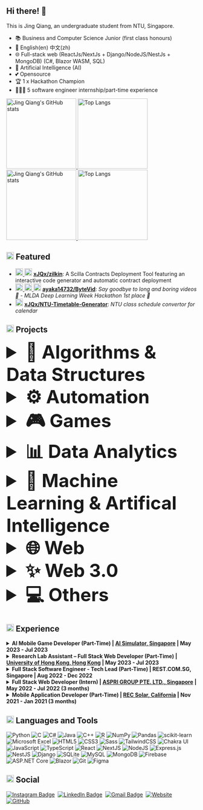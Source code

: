 ## Hi there! 👋

This is Jing Qiang, an undergraduate student from NTU, Singapore.
- 📚 Business and Computer Science Junior (first class honours)
- 💬 English(en) 中文(zh)
- 🌐 Full-stack web (ReactJs/NextJs + Django/NodeJS/NestJs + MongoDB) (C#, Blazor WASM, SQL)
- 🤖 Artificial Intelligence (AI)
- 💕 Opensource
- 🏆 1 x Hackathon Champion
- 👨🏻‍💻 5 software engineer internship/part-time experience


[<img src="https://github-readme-stats.vercel.app/api?username=xJQx&count_private=true&theme=rose_pine&show_icons=true&include_all_commits=true&role=OWNER,ORGANIZATION_MEMBER,COLLABORATOR" alt="Jing Qiang's GitHub stats" height="185px" /> <img src="https://github-readme-stats-one-bice.vercel.app/api/top-langs/?username=xJQx&layout=compact&langs_count=8&theme=rose_pine&role=OWNER,COLLABORATOR&hide=jupyter%20notebook" alt="Top Langs" height="185px" />](https://github.com/xJQx#gh-dark-mode-only)
[<img src="https://github-readme-stats.vercel.app/api?username=xJQx&count_private=true&show_icons=true&include_all_commits=true&role=OWNER,ORGANIZATION_MEMBER,COLLABORATOR" alt="Jing Qiang's GitHub stats" height="185px" /> <img src="https://github-readme-stats-one-bice.vercel.app/api/top-langs/?username=xJQx&layout=compact&langs_count=8&role=OWNER,COLLABORATOR&hide=jupyter%20notebook" alt="Top Langs" height="185px" />](https://github.com/xJQx#gh-light-mode-only)


## <img src="https://user-images.githubusercontent.com/59118459/169727506-bdad0074-da23-4b4e-9f5e-9b11ab9521db.gif" alt="star3" width="20px"/> Featured

- <a href='https://github.com/xJQx' title='xJQx'> <img src='https://avatars.githubusercontent.com/u/47933193?v=4' height='20' width='20'/></a><a href='https://github.com/ztjhz' title='ztjhz'> <img src='https://avatars.githubusercontent.com/u/59118459?v=4' height='20' width='20'/></a> [**xJQx/zilkin**](https://github.com/xJQx/zilkin): A Scilla Contracts Deployment Tool featuring an interactive code generator and automatic contract deployment
- <a href='https://github.com/xJQx' title='xJQx'> <img src='https://avatars.githubusercontent.com/u/47933193?v=4' height='20' width='20'/></a><a href='https://github.com/ztjhz' title='ztjhz'> <img src='https://avatars.githubusercontent.com/u/59118459?v=4' height='20' width='20'/></a><a href='https://github.com/ayaka14732' title='ayaka14732'> <img src='https://avatars.githubusercontent.com/u/68557794?v=4' height='20' width='20'/></a>  [**ayaka14732/ByteVid**](https://github.com/ayaka14732/ByteVid): _Say goodbye to long and boring videos 👋 - MLDA Deep Learning Week Hackathon 1st place 🥇_
- <a href='https://github.com/xJQx' title='xJQx'> <img src='https://avatars.githubusercontent.com/u/47933193?v=4' height='20' width='20'/></a> [**xJQx/NTU-Timetable-Generator**](https://github.com/xJQx/NTU-Timetable-Generator): _NTU class schedule convertor for calendar_


## <img src="https://user-images.githubusercontent.com/59118459/169634505-a0855753-58ab-4367-96a7-4976041e21f6.gif" alt="nkoRave" width="20px" height="20px"/> Projects

<details>
  <summary style="font-size: 3rem; font-weight: bold">🧠 Algorithms & Data Structures </summary>
 <ul>
  <li><a href="https://github.com/xJQx/PathFinding-Visualizer" alt="pathfinding">xJQx/PathFinding-Visualizer</a>: Visualize pathfinding algorithms in the web</li>
  <li><a href="https://github.com/xJQx/Sorting-Visualizer" alt="sorting">xJQx/Sorting-Visualizer</a>: Visualize sorting algorithms in the web</li>
 </ul>
</details>

<details>
  <summary style="font-size: 3rem; font-weight: bold">⚙️ Automation</summary>
 <ul>
  <li><a href="https://github.com/xJQx/zilkin" alt="zilkin">xJQx/ZilKin</a>: A Scilla Contracts Deployment Tool featuring an interactive code generator and automatic contract deployment</li>
  <li><a href="https://github.com/xJQx/NTU-Timetable-Generator" alt="class_schedule">xJQx/NTU-Timetable-Generator</a>: NTU class schedule convertor for calendar</li>
 </ul>
</details>

<details>
  <summary style="font-size: 3rem; font-weight: bold">🎮 Games</summary>
 <ul>
  <li><a href="https://github.com/xJQx/JavaScript/tree/main/TicTacToe" alt="tictactoe">xJQx/JavaScript/TicTacToe</a>: A tic-tac-toe game in the browser</li>
  <li><a href="https://github.com/xJQx/JavaScript/tree/main/Snake_Game" alt="snake_game">xJQx/JavaScript/Snake_Game</a>: A snake game in the browser</li>
 </ul>
</details>

<details>
  <summary style="font-size: 3rem; font-weight: bold">📊 Data Analytics </summary>
 <ul>
  <li><a href="https://github.com/xJQx/Cyclistic-Riders-Analysis" alt="food_forecast">xJQx/Cyclistic-Riders-Analysis</a>: Data-driven recommendations for a new marketing strategy to convert causal rental bike riders to members (Google Data Analytics Professional Certificate)</li>
 </ul>
</details>

<details>
  <summary style="font-size: 3rem; font-weight: bold">🤖 Machine Learning & Artifical Intelligence</summary>
 <ul>
  <li><a href="https://github.com/ayaka14732/ByteVid" alt="byte_vid">ayaka14732/ByteVid</a>: Say goodbye to long and boring videos 👋 - MLDA Deep Learning Week Hackathon 1st place 🥇</li>
  <li><a href="https://github.com/xJQx/bc2407-linkedin" alt="IntelliLink">xJQx/IntelliLink</a>: A Machine Learning Approach to Enhance User Experience and Engagement on LinkedIn</li>
  <li><a href="https://github.com/xJQx/bc2406-project" alt="heart_detect">xJQx/HeartDetect</a>: Machine Learning Models For Early Intervention Of Heart Disease, implemented in 2 stages</li>
  <li><a href="https://github.com/ztjhz/food-stock-demand-forecast" alt="food_forecast">ztjhz/food-stock-demand-forecast</a>: Time Series Forecasting to predict future food demand, optimise food inventory and reduce food wastage</li>
  <li><a href="https://github.com/ztjhz/SC1015-Project" alt="AniFame">ztjhz/AniFame</a>: Predict the success of an anime using regression and classification models</li>
 </ul>
</details>

<details>
  <summary style="font-size: 3rem; font-weight: bold">🌐 Web</summary>
 <dl>
      <dt>Full Stack</dt>
      <dd><li><a href="https://github.com/xJQx/talk-a-tive" alt="talk-a-tive">xJQx/talk-a-tive</a>: Full-Stack Chatting App with MERN stack and Socket.io</li></dd>
      <dd><li><a href="https://github.com/xJQx/crypto-tracker" alt="crypto-tracker">xJQx/crypto-tracker</a>: Track Cryptocurrency prices</li></dd>
      <dt>Front end</dt>
      <dd><li><a href="https://github.com/xJQx/portfolio-website-public" alt="portfolio">xJQx/portfolio-website</a>: Personal portfolio website</li></dd>
      <dd><li><a href="https://github.com/xJQx/JavaScript-Projects" alt="javascript-projects">xJQx/JavaScript-Projects</a>: Collection of javascript projects developed by me</li></dd>
      <dd><li><a href="https://github.com/xJQx/PathFinding-Visualizer" alt="pathfinding">xJQx/PathFinding-Visualizer</a>: Visualize pathfinding algorithms in the web</li></dd>
      <dd><li><a href="https://github.com/xJQx/Sorting-Visualizer" alt="sorting">xJQx/Sorting-Visualizer</a>: Visualize sorting algorithms in the web</li></dd>
      <dt>Back end</dt>
      <dd><li><a href="https://github.com/xJQx/django-social-media-server" alt="django-social-media-server">xJQx/django-social-media-server</a>: A social media server</li></dd>
      <dd><li><a href="https://github.com/xJQx/django-mail-server" alt="django-mail-server">xJQx/django-mail-server</a>: An mail server</li></dd>
      <dd><li><a href="https://github.com/xJQx/django-ecommerce-server" alt="django-ecommerce-server">xJQx/django-ecommerce-server</a>: An ecommerce server</li></dd>
      <dd><li><a href="https://github.com/xJQx/django-wiki-server" alt="django-wiki-server">xJQx/django-wiki-server</a>: An wiki server</li></dd>
</dl>
</details>

<details>
  <summary style="font-size: 3rem; font-weight: bold">✨ Web 3.0</summary>
 <ul>
      <li><a href="https://github.com/xJQx/zilkin" alt="zilkin">xJQx/ZilKin</a>: A Scilla Contracts Deployment Tool featuring an interactive code generator and automatic contract deployment</li>
</ul>
</details>

<details>
  <summary style="font-size: 3rem; font-weight: bold">💻 Others</summary>
 <ul>
      <li><a href="https://github.com/xJQx/sc2002-fypms" alt="FYPMS">xJQx/FYPMS</a>: A Java-based application for managing final year projects (FYP) for students in tertiary institutions</li>
</ul>
</details>

## <img src="https://user-images.githubusercontent.com/59118459/169634429-3f826467-8740-42d8-ab8b-1857cd405fd9.gif" alt="BugcatWork" width="20px" height="20px"/> Experience

<details>
  <summary><b>AI Mobile Game Developer (Part-Time) | <a href="https://ai-simulator.com/" target="_blank">AI Simulator, Singapore</a> | May 2023 - Jul 2023 </b></summary>
  <dl>
   <br/>
   
      📚 𝗧𝗲𝗰𝗵 𝗦𝘁𝗮𝗰𝗸:
      - React Native, TypeScript, Three.js
  </dl>
</details>

<details>
  <summary><b>Research Lab Assistant – Full Stack Web Developer (Part-Time) | <a href="https://www.hku.hk/" target="_blank">University of Hong Kong, Hong Kong</a> | May 2023 - Jul 2023 </b></summary>
  <dl>
   <br/>
   
      📚 𝗧𝗲𝗰𝗵 𝗦𝘁𝗮𝗰𝗸:
      - NextJs, TypeScript, Flask
  </dl>
</details>

<details>
  <summary><b>Full Stack Software Engineer - Tech Lead (Part-Time) | REST.COM.SG, Singapore | Aug 2022 - Dec 2022 </b></summary>
  <dl>
   <br/>
   
      📚 𝗧𝗲𝗰𝗵 𝗦𝘁𝗮𝗰𝗸:
      - NextJs, NestJs, MySQL, TypeScript
      - Figma, StoryBook, ChakraUI
      - Github Actions, Asana
  </dl>
</details>

<details>
  <summary><b>Full Stack Web Developer (Intern) | <a href="https://www.asprigroup.com/" target="_blank">ASPRI GROUP PTE. LTD., Singapore</a> | May 2022 - Jul 2022 (3 months) </b></summary>
  <dl>
   <br/>
   
      📚 𝗧𝗲𝗰𝗵 𝗦𝘁𝗮𝗰𝗸:
      - C#, Blazor WASM, ASP.NET Core, MySQL
      
  </dl>
</details>

<details>
  <summary><b>Mobile Application Developer (Part-Time) | <a href="https://www.recgroup.com/en" target="_blank">REC Solar, California</a> | Nov 2021 - Jan 2021 (3 months)</b></summary>
 <dl>
   <br/>
   
   [REC Commendation Letter (Jing Qiang).pdf](https://github.com/xJQx/xJQx/files/9657482/REC.Commendation.Letter.Jing.Qiang.pdf)
        
        📚 𝗧𝗲𝗰𝗵 𝗦𝘁𝗮𝗰𝗸:
        - Microsoft PowerApps, Microsoft Power Automate
   <br/>
   
   https://user-images.githubusercontent.com/59118459/169630820-7df42eef-2be3-4105-a22d-794ef6af302c.mp4
   
</dl>
</details>


## <img src="https://user-images.githubusercontent.com/59118459/169634580-cf0d3886-3703-4ab7-8b28-f4aa869541a2.gif" alt="BunnyStudyRead" width="20px" height="20px"/> Languages and Tools

![Python](https://img.shields.io/badge/Python-3670A0?style=flat-square&logo=python&logoColor=ffdd54)
![C](https://img.shields.io/badge/C-%2300599C.svg?style=flat-square&logo=c&logoColor=white)
![C#](https://img.shields.io/badge/C%23-%23239120.svg?style=flat-square&logo=c-sharp&logoColor=white)
![Java](https://img.shields.io/badge/Java-%23ED8B00.svg?style=flat-square&logo=java&logoColor=white)
![C++](https://img.shields.io/badge/C++-%2300599C.svg?style=flat-square&logo=c%2B%2B&logoColor=white)
![R](https://img.shields.io/badge/-R-%23276DC3.svg?style=flat-square&logo=r&logoColor=white)
![NumPy](https://img.shields.io/badge/numpy-%23013243.svg?style=flat-square&logo=numpy&logoColor=white)
![Pandas](https://img.shields.io/badge/pandas-%23150458.svg?style=flat-square&logo=pandas&logoColor=white)
![scikit-learn](https://img.shields.io/badge/scikit--learn-%23F7931E.svg?style=flat-square&logo=scikit-learn&logoColor=white)
![Microsoft Excel](https://img.shields.io/badge/Microsoft_Excel-217346?style=flat-square&logo=microsoft-excel&logoColor=white)
![HTML5](https://img.shields.io/badge/-HTML5-%23E34F26.svg?style=flat-square&logo=html5&logoColor=white)
![CSS3](https://img.shields.io/badge/-CSS3-%231572B6.svg?style=flat-square&logo=css3&logoColor=white)
![Sass](https://img.shields.io/badge/Sass-CC6699?style=flat-square&logo=sass&logoColor=white)
![TailwindCSS](https://img.shields.io/badge/-Tailwind%20CSS-%2338B2AC.svg?style=flat-square&logo=tailwind-css&logoColor=white)
![Chakra UI](https://img.shields.io/badge/-Chakra%20UI-%234ED1C5.svg?style=flat-square&logo=chakraui&logoColor=white)
![JavaScript](https://img.shields.io/badge/-JavaScript-%23F7DF1C?style=flat-square&logo=javascript&logoColor=000000&labelColor=%23F7DF1C&color=%23FFCE5A)
![TypeScript](https://img.shields.io/badge/TypeScript-%23007ACC.svg?style=flat-square&logo=typescript&logoColor=white)
![React](https://img.shields.io/badge/-React.js-%2320232a.svg?style=flat-square&logo=react&logoColor=%2361DAFB)
![NextJS](https://img.shields.io/badge/Next.js-black?style=flat-square&logo=next.js&logoColor=white)
![NodeJS](https://img.shields.io/badge/node.js-6DA55F?style=flat-square&logo=node.js&logoColor=white)
![Express.js](https://img.shields.io/badge/express.js-%23404d59.svg?style=flat-square&logo=express&logoColor=%2361DAFB)
![NestJS](https://img.shields.io/badge/Nest.js-%23E0234E.svg?style=flat-square&logo=nestjs&logoColor=white)
![Django](https://img.shields.io/badge/Django-%23092E20.svg?style=flat-square&logo=django&logoColor=white)
![SQLite](https://img.shields.io/badge/SQLite-%2307405e.svg?style=flat-square&logo=sqlite&logoColor=white)
![MySQL](https://img.shields.io/badge/MySQL-5ac4f2?style=flat-square&logo=mysql&logoColor=darkblue)
![MongoDB](https://img.shields.io/badge/MongoDB-%234ea94b.svg?style=flat-square&logo=mongodb&logoColor=white)
![Firebase](https://img.shields.io/badge/Firebase-%23039BE5.svg?style=flat-square&logo=firebase)
![ASP.NET Core](https://img.shields.io/badge/-ASP.NET%20Core-5C2D91?style=flat-square&logo=.net&logoColor=white)
![Blazor](https://img.shields.io/badge/-Blazor-%235C2D91.svg?style=flat-square&logo=blazor&logoColor=white)
![Git](https://img.shields.io/badge/-Git-%23F05033.svg?style=flat-square&logo=git&logoColor=white)
![Figma](https://img.shields.io/badge/-Figma-%23F24E1E.svg?style=flat-square&logo=figma&logoColor=white)



## <img src="https://user-images.githubusercontent.com/59118459/193049628-b56bba85-b2da-4d04-8bd1-7f79ea015feb.gif" alt="mewheart" width="20px" height="20px" /> Social

[![Instagram Badge](https://img.shields.io/badge/-jingqiang2407-blue?style=flat-square&logo=Instagram&logoColor=white&link=https://www.instagram.com/jingqiang2407/)](https://www.instagram.com/jingqiang2407/)&nbsp;
[![LinkedIn Badge](https://img.shields.io/badge/-Toh_Jing_Qiang-blue?style=flat-square&logo=Linkedin&logoColor=white&link=https://www.linkedin.com/in/tohjingqiang/)](https://www.linkedin.com/in/tohjingqiang/)&nbsp;
[![Gmail Badge](https://img.shields.io/badge/-TOHJ0038@e.ntu.edu.sg-blue?style=flat-square&logo=microsoftoutlook&logoColor=white)](mailto:TOHJ0038@e.ntu.edu.sg)&nbsp;
[![Website](https://img.shields.io/badge/-Portfolio%20Website-blue?style=flat-square&logo=next.js&logoColor=white)](https://tohjingqiang.com)&nbsp;
[![GitHub](https://img.shields.io/github/followers/xJQx?style=social&label=Follow)](https://github.com/xJQx)


</p>


<!-- ![GitHub](https://img.shields.io/badge/-GitHub-181717?style=flat-square&logo=github) -->
<!-- ![VS Code](http://img.shields.io/badge/-VS%20Code-007ACC?style=flat-square&logo=visual-studio-code&logoColor=ffffff) -->
<!-- ![C++](http://img.shields.io/badge/-C++-225257?style=flat-square&logo=c%2B%2B&logoColor=ffffff) -->

